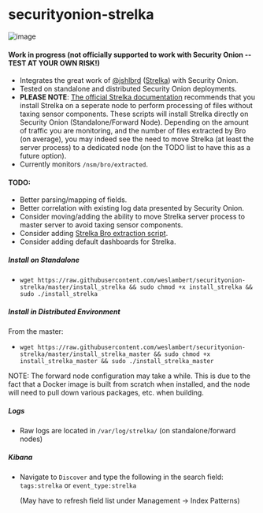 # securityonion-strelka

![image](https://user-images.githubusercontent.com/16829864/51959540-ddc9f900-2422-11e9-9fbe-1ea1197c7d96.png)

#### Work in progress (not officially supported to work with Security Onion -- TEST AT YOUR OWN RISK!) 
  - Integrates the great work of [@jshlbrd](https://github.com/jshlbrd) ([Strelka](https://github.com/target/strelka)) with Security Onion. 
  - Tested on standalone and distributed Security Onion deployments.
  - **PLEASE NOTE**: [The official Strelka documentation](https://github.com/target/strelka#should-i-run-my-strelka-cluster-on-my-brosuricata-network-sensor) recommends that you install Strelka on a seperate node to perform processing of files without taxing sensor components.  These scripts will install Strelka directly on Security Onion (Standalone/Forward Node). Depending on the amount of traffic you are monitoring, and the number of files extracted by Bro (on average), you may indeed see the need to move Strelka (at least the server process) to a dedicated node (on the TODO list to have this as a future option).
  - Currently monitors `/nsm/bro/extracted`.
  
#### TODO:
  - Better parsing/mapping of fields.
  - Better correlation with existing log data presented by Security Onion.
  - Consider moving/adding the ability to move Strelka server process to master server to avoid taxing sensor components.
  - Consider adding [Strelka Bro extraction script](https://github.com/target/strelka/blob/master/etc/bro/extract-strelka.bro).
  - Consider adding default dashboards for Strelka.
  
##### Install on Standalone

- `wget https://raw.githubusercontent.com/weslambert/securityonion-strelka/master/install_strelka && sudo chmod +x install_strelka && sudo ./install_strelka`    

##### Install in Distributed Environment

From the master:

- `wget https://raw.githubusercontent.com/weslambert/securityonion-strelka/master/install_strelka_master && sudo chmod +x install_strelka_master && sudo ./install_strelka_master` 

NOTE: The forward node configuration may take a while.  This is due to the fact that a Docker image is built from scratch when installed, and the node will need to pull down various packages, etc. when building. 

##### Logs

- Raw logs are located in `/var/log/strelka/` (on standalone/forward nodes)

##### Kibana
- Navigate to `Discover` and type the following in the search field:
`tags:strelka` or `event_type:strelka`

    (May have to refresh field list under Management -> Index Patterns)
